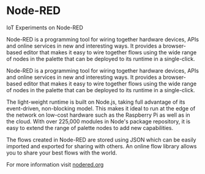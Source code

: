 # Node-RED
IoT Experiments on Node-RED

Node-RED is a programming tool for wiring together hardware devices, APIs and online services in new and interesting ways. It provides a browser-based editor that makes it easy to wire together flows using the wide range of nodes in the palette that can be deployed to its runtime in a single-click.

Node-RED is a programming tool for wiring together hardware devices, APIs and online services in new and interesting ways. It provides a browser-based editor that makes it easy to wire together flows using the wide range of nodes in the palette that can be deployed to its runtime in a single-click.

The light-weight runtime is built on Node.js, taking full advantage of its event-driven, non-blocking model. This makes it ideal to run at the edge of the network on low-cost hardware such as the Raspberry Pi as well as in the cloud. With over 225,000 modules in Node's package repository, it is easy to extend the range of palette nodes to add new capabilities.

The flows created in Node-RED are stored using JSON which can be easily imported and exported for sharing with others. An online flow library allows you to share your best flows with the world.

For more information visit [nodered.org](https://nodered.org/)
